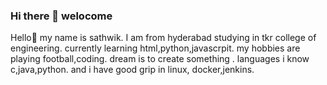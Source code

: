### Hi there 👋 welocome

Hello👋 my name is sathwik. I am from hyderabad studying in tkr college of engineering.
currently learning html,python,javascrpit. my hobbies are playing football,coding.
dream is to create something .
languages i know c,java,python.
and i have good grip in linux, docker,jenkins.

